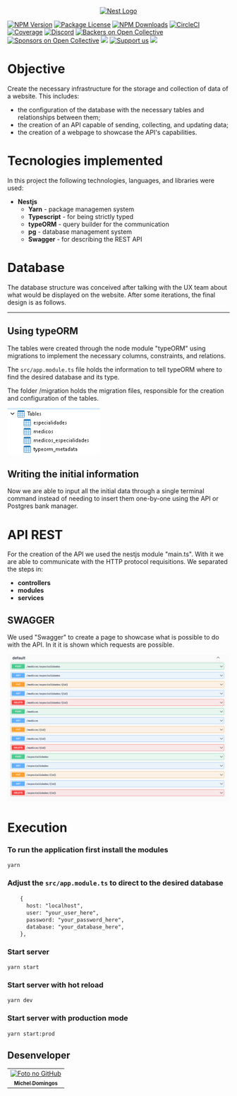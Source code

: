 <p align="center">
  <a href="http://nestjs.com/" target="blank"><img src="https://nestjs.com/img/logo_text.svg" width="320" alt="Nest Logo" /></a>
</p>

[circleci-image]: https://img.shields.io/circleci/build/github/nestjs/nest/master?token=abc123def456
[circleci-url]: https://circleci.com/gh/nestjs/nest

<a href="https://www.npmjs.com/~nestjscore" target="_blank"><img src="https://img.shields.io/npm/v/@nestjs/core.svg" alt="NPM Version" /></a>
<a href="https://www.npmjs.com/~nestjscore" target="_blank"><img src="https://img.shields.io/npm/l/@nestjs/core.svg" alt="Package License" /></a>
<a href="https://www.npmjs.com/~nestjscore" target="_blank"><img src="https://img.shields.io/npm/dm/@nestjs/common.svg" alt="NPM Downloads" /></a>
<a href="https://circleci.com/gh/nestjs/nest" target="_blank"><img src="https://img.shields.io/circleci/build/github/nestjs/nest/master" alt="CircleCI" /></a>
<a href="https://coveralls.io/github/nestjs/nest?branch=master" target="_blank"><img src="https://coveralls.io/repos/github/nestjs/nest/badge.svg?branch=master#9" alt="Coverage" /></a>
<a href="https://discord.gg/G7Qnnhy" target="_blank"><img src="https://img.shields.io/badge/discord-online-brightgreen.svg" alt="Discord"/></a>
<a href="https://opencollective.com/nest#backer" target="_blank"><img src="https://opencollective.com/nest/backers/badge.svg" alt="Backers on Open Collective" /></a>
<a href="https://opencollective.com/nest#sponsor" target="_blank"><img src="https://opencollective.com/nest/sponsors/badge.svg" alt="Sponsors on Open Collective" /></a>
  <a href="https://paypal.me/kamilmysliwiec" target="_blank"><img src="https://img.shields.io/badge/Donate-PayPal-ff3f59.svg"/></a>
    <a href="https://opencollective.com/nest#sponsor"  target="_blank"><img src="https://img.shields.io/badge/Support%20us-Open%20Collective-41B883.svg" alt="Support us"></a>
  <a href="https://twitter.com/nestframework" target="_blank"><img src="https://img.shields.io/twitter/follow/nestframework.svg?style=social&label=Follow"></a>
</p>
  <!--[![Backers on Open Collective](https://opencollective.com/nest/backers/badge.svg)](https://opencollective.com/nest#backer)
  [![Sponsors on Open Collective](https://opencollective.com/nest/sponsors/badge.svg)](https://opencollective.com/nest#sponsor)-->

# Objective  

Create the necessary infrastructure for the storage and collection of data of a website. This includes:  
  
- the configuration of the database with the necessary tables and relationships between them;
- the creation of an API capable of sending, collecting, and updating data;
- the creation of a webpage to showcase the API's capabilities.

# Tecnologies implemented  

In this project the following technologies, languages, and libraries were used:

- **Nestjs**
  - **Yarn** - package managemen system
  - **Typescript** - for being strictly typed 
  - **typeORM** - query builder for the communication
  - **pg** - database management system
  - **Swagger** - for describing the REST API

# Database  

The database structure was conceived after talking with the UX team about what would be displayed on the website. After some iterations, the final design is as follows.

-----

## Using typeORM  

The tables were created through the node module "typeORM" using migrations to implement the necessary columns, constraints, and relations.  
  
The `src/app.module.ts` file holds the information to tell typeORM where to find the desired database and its type.  
  
The folder /migration holds the migration files, responsible for the creation and configuration of the tables.  
  
  
![MySQL print to show created tables in the required database](/demo/DB-MySQL.png "Created tables")  


## Writing the initial information  
  
Now we are able to input all the initial data through a single terminal command instead of needing to insert them one-by-one using the API or Postgres bank manager.  
  
  
# API REST

For the creation of the API we used the nestjs module "main.ts". With it we are able to communicate with the HTTP protocol requisitions. We separated the steps in:
- **controllers**
- **modules**
- **services**

## SWAGGER
  
We used "Swagger" to create a page to showcase what is possible to do with the API. In it it is shown which requests are possible.

![Possible requests to interact with each table](demo/swagger-requests.png?raw=true "Possible requests")

# Execution  
  
### To run the application first install the modules

```
yarn
```
  
### Adjust the `src/app.module.ts` to direct to the desired database

```
    {
      host: "localhost",
      user: "your_user_here",
      password: "your_password_here",
      database: "your_database_here",
    },
```

### Start server
```
yarn start
```

### Start server with hot reload
```
yarn dev
```

### Start server with production mode
```
yarn start:prod
```  
  
## Desenveloper<br>
<table>
  <tr>
    <td align="center">
      <a href="https://github.com/micheldslive">
        <img src="https://avatars.githubusercontent.com/u/55795597?v=4" width="100" alt="Foto no GitHub"/><br>
        <sub>
          <b>Michel Domingos</b>
        </sub>
      </a>
    </td>
  </tr>
</table>

